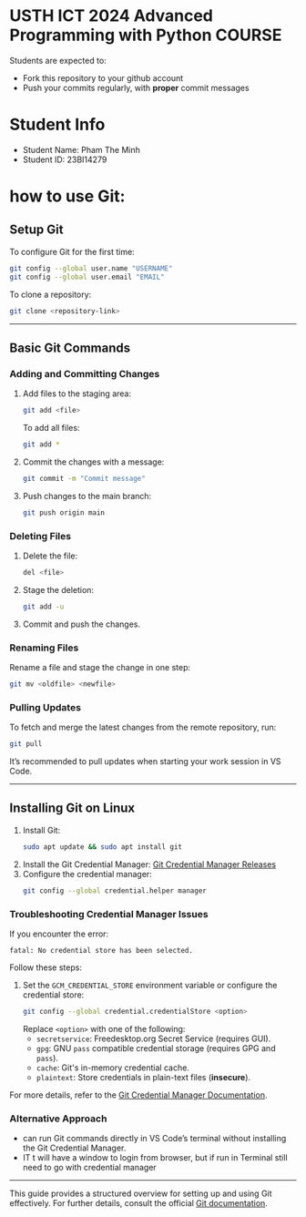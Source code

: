 # USTH ICT 2024 Advanced Programming with Python COURSE
Students are expected to:
* Fork this repository to your github account
* Push your commits regularly, with **proper** commit messages


# Student Info
* Student Name: Pham The Minh 
* Student ID: 23BI14279

# how to use Git:

## Setup Git
To configure Git for the first time:
```bash
git config --global user.name "USERNAME"
git config --global user.email "EMAIL"
```
To clone a repository:
```bash
git clone <repository-link>
```

---

## Basic Git Commands

### Adding and Committing Changes
1. Add files to the staging area:
   ```bash
   git add <file>
   ```
   To add all files:
   ```bash
   git add *
   ```
2. Commit the changes with a message:
   ```bash
   git commit -m "Commit message"
   ```
3. Push changes to the main branch:
   ```bash
   git push origin main
   ```

### Deleting Files
1. Delete the file:
   ```bash
   del <file>
   ```
2. Stage the deletion:
   ```bash
   git add -u
   ```
3. Commit and push the changes.

### Renaming Files
Rename a file and stage the change in one step:
```bash
git mv <oldfile> <newfile>
```

### Pulling Updates
To fetch and merge the latest changes from the remote repository, run:
```bash
git pull
```
It’s recommended to pull updates when starting your work session in VS Code.

---

## Installing Git on Linux
1. Install Git:
   ```bash
   sudo apt update && sudo apt install git
   ```
2. Install the Git Credential Manager:
   [Git Credential Manager Releases](https://github.com/git-ecosystem/git-credential-manager/releases)
3. Configure the credential manager:
   ```bash
   git config --global credential.helper manager
   ```

### Troubleshooting Credential Manager Issues 
If you encounter the error:
```
fatal: No credential store has been selected.
```
Follow these steps:
1. Set the `GCM_CREDENTIAL_STORE` environment variable or configure the credential store:
   ```bash
   git config --global credential.credentialStore <option>
   ```
   Replace `<option>` with one of the following:
   - `secretservice`: Freedesktop.org Secret Service (requires GUI).
   - `gpg`: GNU `pass` compatible credential storage (requires GPG and `pass`).
   - `cache`: Git's in-memory credential cache.
   - `plaintext`: Store credentials in plain-text files (**insecure**).

For more details, refer to the [Git Credential Manager Documentation](https://aka.ms/gcm/credstores).

### Alternative Approach
* can run Git commands directly in VS Code’s terminal without installing the Git Credential Manager. 
* IT t will have a window to login from browser, but if run in Terminal still need to go with credential manager

---

This guide provides a structured overview for setting up and using Git effectively. For further details, consult the official [Git documentation](https://git-scm.com/doc).